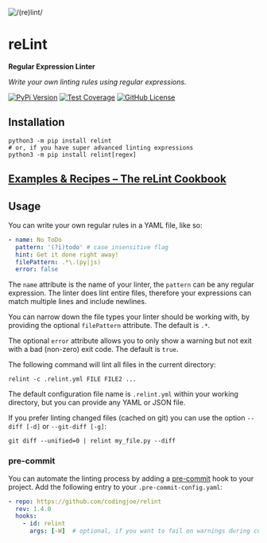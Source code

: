![/(re)lint/](https://repository-images.githubusercontent.com/127479533/061e8bfe-f0e0-4f0b-857b-eae82f9df6af)

# reLint

**Regular Expression Linter**

*Write your own linting rules using regular expressions.*

[![PyPi Version](https://img.shields.io/pypi/v/relint.svg)](https://pypi.python.org/pypi/relint/)
[![Test Coverage](https://codecov.io/gh/codingjoe/relint/branch/main/graph/badge.svg)](https://codecov.io/gh/codingjoe/relint)
[![GitHub License](https://img.shields.io/github/license/codingjoe/relint)](https://raw.githubusercontent.com/codingjoe/relint/main/LICENSE)

## Installation

```shell-session
python3 -m pip install relint
# or, if you have super advanced linting expressions
python3 -m pip install relint[regex]
```

## [Examples & Recipes – The reLint Cookbook](https://github.com/codingjoe/relint/blob/main/COOKBOOK.md)

## Usage

You can write your own regular rules in a YAML file, like so:

```yaml
- name: No ToDo
  pattern: '(?i)todo' # case insensitive flag
  hint: Get it done right away!
  filePattern: .*\.(py|js)
  error: false
```

The `name` attribute is the name of your linter, the `pattern` can be
any regular expression. The linter does lint entire files, therefore
your expressions can match multiple lines and include newlines.

You can narrow down the file types your linter should be working with,
by providing the optional `filePattern` attribute. The default is `.*`.

The optional `error` attribute allows you to only show a warning but not
exit with a bad (non-zero) exit code. The default is `true`.

The following command will lint all files in the current directory:

```shell
relint -c .relint.yml FILE FILE2 ...
```

The default configuration file name is `.relint.yml` within your working
directory, but you can provide any YAML or JSON file.

If you prefer linting changed files (cached on git) you can use the
option `--diff [-d]` or `--git-diff [-g]`:

```shell
git diff --unified=0 | relint my_file.py --diff
```

### pre-commit

You can automate the linting process by adding a
[pre-commit](https://pre-commit.com/) hook to your project. Add the
following entry to your `.pre-commit-config.yaml`:

```yaml
- repo: https://github.com/codingjoe/relint
  rev: 1.4.0
  hooks:
    - id: relint
      args: [-W]  # optional, if you want to fail on warnings during commit
```
